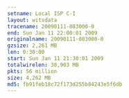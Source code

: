```yaml
---
setname: Local ISP C-I
layout: witsdata
tracename: 20090111-083000-0
end: Sun Jan 11 22:00:01 2009
originalname: 20090111-083000-0
gzsize: 2,261 MB
len: 0:30:00
start: Sun Jan 11 21:30:01 2009
totalwirelen: 30,903 MB
pkts: 56 million
size: 4,262 MB
md5: fb91feb18c72f173d255b84243e5f6db
---
```

